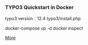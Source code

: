 ### TYPO3 Quickstart in Docker

typo3 version：12.4
typo3/install.php

docker-compose up -d
docker inspect

[More](https://github.com/martin-helmich/docker-typo3)
